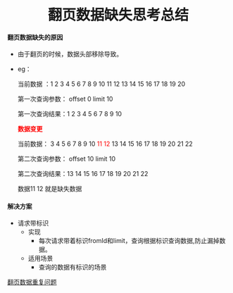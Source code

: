 <p align="center"><font size="6"><b>翻页数据缺失思考总结</b></font></p>

#### 翻页数据缺失的原因

- 由于翻页的时候，数据头部移除导致。

- eg：

  当前数据 ：1 2 3 4 5 6 7 8 9 10 11 12 13 14 15 16 17 18 19 20 

  第一次查询参数： offset 0 limit 10

  第一次查询结果：1 2 3 4 5 6 7 8 9 10

  <font color="red"><b>数据变更</b></font>

  当前数据： 3 4 5 6 7 8 9 10 <font color="red">11 12</font> 13 14 15 16 17 18 19 20 21 22

  第二次查询参数： offset 10 limit 10

  第二次查询结果：13 14 15 16 17 18 19 20 21 22

  数据11 12 就是缺失数据

#### 解决方案

- 请求带标识
  - 实现
    - 每次请求带着标识fromId和limit，查询根据标识查询数据,防止漏掉数据。
  - 适用场景
    - 查询的数据有标识的场景



[翻页数据重复问题](https://juejin.im/post/6859757550850703374/)



